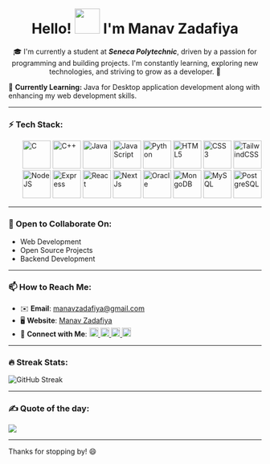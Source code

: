 <div align="center">
  <h1><strong>Hello! <img src="https://user-images.githubusercontent.com/18350557/176309783-0785949b-9127-417c-8b55-ab5a4333674e.gif" width="50" /> I'm Manav Zadafiya</strong></h1>
  
  🎓 I'm currently a student at ***Seneca Polytechnic***, driven by a passion for programming and building projects. I'm constantly learning, exploring new technologies, and striving to grow as a developer. 🚀

</div>
  🌱 <strong>Currently Learning: </strong>Java for Desktop application development along with enhancing my web development skills.

---

### ⚡ Tech Stack:
<p align="left" style="padding: 0px 0px 0px 28px">
  <a href="https://docs.microsoft.com/en-us/cpp/?view=msvc-170" target="_blank" rel="noreferrer"><img src="https://raw.githubusercontent.com/danielcranney/readme-generator/main/public/icons/skills/c-colored.svg" width="56" height="56" alt="C" /></a>
  <a href="https://docs.microsoft.com/en-us/cpp/?view=msvc-170" target="_blank" rel="noreferrer"><img src="https://raw.githubusercontent.com/danielcranney/readme-generator/main/public/icons/skills/cplusplus-colored.svg" width="56" height="56" alt="C++" /></a>
  <a href="https://www.oracle.com/java/" target="_blank" rel="noreferrer"><img src="https://raw.githubusercontent.com/danielcranney/readme-generator/main/public/icons/skills/java-colored.svg" width="56" height="56" alt="Java" /></a>
  <a href="https://developer.mozilla.org/en-US/docs/Web/JavaScript" target="_blank" rel="noreferrer"><img src="https://raw.githubusercontent.com/danielcranney/readme-generator/main/public/icons/skills/javascript-colored.svg" width="56" height="56" alt="JavaScript" /></a>
  <a href="https://www.python.org/" target="_blank" rel="noreferrer"><img src="https://raw.githubusercontent.com/danielcranney/readme-generator/main/public/icons/skills/python-colored.svg" width="56" height="56" alt="Python" /></a>
  <a href="https://developer.mozilla.org/en-US/docs/Glossary/HTML5" target="_blank" rel="noreferrer"><img src="https://raw.githubusercontent.com/danielcranney/readme-generator/main/public/icons/skills/html5-colored.svg" width="56" height="56" alt="HTML5" /></a>
  <a href="https://www.w3.org/TR/CSS/#css" target="_blank" rel="noreferrer"><img src="https://raw.githubusercontent.com/danielcranney/readme-generator/main/public/icons/skills/css3-colored.svg" width="56" height="56" alt="CSS3" /></a>
  <a href="https://tailwindcss.com/" target="_blank" rel="noreferrer"><img src="https://raw.githubusercontent.com/danielcranney/readme-generator/main/public/icons/skills/tailwindcss-colored.svg" width="56" height="56" alt="TailwindCSS" /></a>
  <a href="https://nodejs.org/en/" target="_blank" rel="noreferrer"><img src="https://raw.githubusercontent.com/danielcranney/readme-generator/main/public/icons/skills/nodejs-colored.svg" width="56" height="56" alt="NodeJS" /></a>
  <a href="https://expressjs.com/" target="_blank" rel="noreferrer"><img src="https://raw.githubusercontent.com/danielcranney/readme-generator/main/public/icons/skills/express-colored.svg" width="56" height="56" alt="Express" /></a>
  <a href="https://reactjs.org/" target="_blank" rel="noreferrer"><img src="https://raw.githubusercontent.com/danielcranney/readme-generator/main/public/icons/skills/react-colored.svg" width="56" height="56" alt="React" /></a>
  <a href="https://nextjs.org/docs" target="_blank" rel="noreferrer"><img src="https://raw.githubusercontent.com/danielcranney/readme-generator/main/public/icons/skills/nextjs-colored.svg" width="56" height="56" alt="NextJs" /></a>
  <a href="https://www.oracle.com/uk/index.html" target="_blank" rel="noreferrer"><img src="https://raw.githubusercontent.com/danielcranney/readme-generator/main/public/icons/skills/oracle-colored.svg" width="56" height="56" alt="Oracle" /></a>
  <a href="https://www.mongodb.com/" target="_blank" rel="noreferrer"><img src="https://raw.githubusercontent.com/danielcranney/readme-generator/main/public/icons/skills/mongodb-colored.svg" width="56" height="56" alt="MongoDB" /></a>
  <a href="https://www.mysql.com/" target="_blank" rel="noreferrer"><img src="https://raw.githubusercontent.com/danielcranney/readme-generator/main/public/icons/skills/mysql-colored.svg" width="56" height="56" alt="MySQL" /></a>
  <a href="https://www.postgresql.org/" target="_blank" rel="noreferrer"><img src="https://raw.githubusercontent.com/danielcranney/readme-generator/main/public/icons/skills/postgresql-colored.svg" width="56" height="56" alt="PostgreSQL" /></a>
</p>

---

### 💬 Open to Collaborate On:
- Web Development
- Open Source Projects
- Backend Development

---

### 📫 How to Reach Me:
- ✉️ **Email**: [manavzadafiya@gmail.com](mailto:manavzadafiya@gmail.com)
- 🖥️ **Website**: [Manav Zadafiya](http://manavzadafiya.com)
- 📲 **Connect with Me**: 
  <span>
    <a href="https://www.linkedin.com/in/manav-zadafiya" target="_blank" rel="noreferrer">
      <img src="https://raw.githubusercontent.com/danielcranney/readme-generator/main/public/icons/socials/linkedin.svg" width="18" height="18" alt="LinkedIn" />
    </a>
    <a href="https://discord.gg/JSUEJShe" target="_blank" rel="noreferrer">
      <img src="https://raw.githubusercontent.com/danielcranney/readme-generator/main/public/icons/socials/discord.svg" width="18" height="18" alt="Discord" />
    </a>
    <a href="https://www.facebook.com/profile.php?id=100091952238449&mibextid=ZbWKwL" target="_blank" rel="noreferrer">
      <img src="https://raw.githubusercontent.com/danielcranney/readme-generator/main/public/icons/socials/facebook.svg" width="18" height="18" alt="Facebook" />
    </a>
    <a href="https://www.instagram.com/zadafiya04?igsh=aTBiMjk2aHhvNTdo" target="_blank" rel="noreferrer">
      <img src="https://raw.githubusercontent.com/danielcranney/readme-generator/main/public/icons/socials/instagram.svg" width="18" height="18" alt="Instagram" />
    </a>
  </span>
---

<!--### 📈 GitHub Stats:
![Manav's GitHub Stats](https://github-readme-stats.vercel.app/api?username=Mz004&show_icons=true&theme=radical)-->

<!-- ### Languages Stats
![](https://github-readme-stats.vercel.app/api/top-langs/?username=Mz004&theme=radical&hide_border=false&include_all_commits=true&count_private=true&layout=compact) -->

### 🔥 Streak Stats:
![GitHub Streak](https://github-readme-streak-stats.herokuapp.com/?user=Mz004&theme=radical)

<!-- ### Daily Visitors:
[![](https://visitcount.itsvg.in/api?id=Mz004&icon=0&color=1)](https://visitcount.itsvg.in) -->

---
### ✍️ Quote of the day: <!--DATE-->
![](https://quotes-github-readme.vercel.app/api?type=horizontal&theme=radical)

---
Thanks for stopping by! 😄

